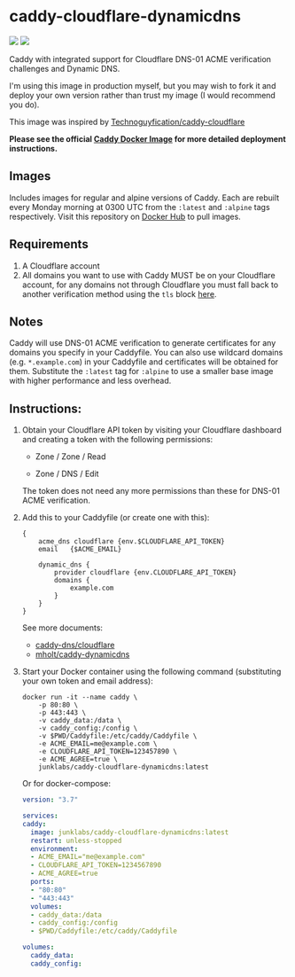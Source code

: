 # caddy-cloudflare-dynamicdns

[![](https://img.shields.io/docker/cloud/build/junklabs/caddy-cloudflare-dynamicdns)](https://hub.docker.com/r/junklabs/caddy-cloudflare-dynamicdns)
[![](https://img.shields.io/docker/pulls/junklabs/caddy-cloudflare-dynamicdns)](https://hub.docker.com/r/junklabs/caddy-cloudflare-dynamicdns)

Caddy with integrated support for Cloudflare DNS-01 ACME verification challenges and Dynamic DNS.

I'm using this image in production myself, but you may wish to fork it and deploy your own version rather than trust my image (I would recommend you do).

This image was inspired by [Technoguyfication/caddy-cloudflare](https://github.com/Technoguyfication/caddy-cloudflare)

**Please see the official [Caddy Docker Image](https://hub.docker.com/_/caddy) for more detailed deployment instructions.**

## Images

Includes images for regular and alpine versions of Caddy. Each are rebuilt every Monday morning at 0300 UTC from the `:latest` and `:alpine` tags respectively. Visit this repository on [Docker Hub](https://hub.docker.com/r/sor593/docker-caddy-cloudflare-dynamicdns) to pull images.

## Requirements
1. A Cloudflare account
2. All domains you want to use with Caddy MUST be on your Cloudflare account, for any domains not through Cloudflare you must fall back to another verification method using the `tls` block [here](https://caddyserver.com/docs/caddyfile/directives/tls).


## Notes

Caddy will use DNS-01 ACME verification to generate certificates for any domains you specify in your Caddyfile. You can also use wildcard domains (e.g. `*.example.com`) in your Caddyfile and certificates will be obtained for them. Substitute the `:latest` tag for `:alpine` to use a smaller base image with higher performance and less overhead.
## Instructions:

1. Obtain your Cloudflare API token by visiting your Cloudflare dashboard and creating a token with the following permissions:
	- Zone / Zone / Read

	- Zone / DNS / Edit

	The token does not need any more permissions than these for DNS-01 ACME verification.

2. Add this to your Caddyfile (or create one with this):
	```Caddyfile
	{
		acme_dns cloudflare {env.$CLOUDFLARE_API_TOKEN}
		email   {$ACME_EMAIL}

		dynamic_dns {
			provider cloudflare {env.CLOUDFLARE_API_TOKEN}
			domains {
				example.com
			}
		}
	}
	```

	See more documents:

	- [caddy-dns/cloudflare](https://github.com/caddy-dns/cloudflare/blob/master/README.md)
	- [mholt/caddy-dynamicdns](https://github.com/mholt/caddy-dynamicdns/blob/master/README.md)

3. Start your Docker container using the following command (substituting your own token and email address):
	```
	docker run -it --name caddy \
		-p 80:80 \
		-p 443:443 \
		-v caddy_data:/data \
		-v caddy_config:/config \
		-v $PWD/Caddyfile:/etc/caddy/Caddyfile \
		-e ACME_EMAIL=me@example.com \
		-e CLOUDFLARE_API_TOKEN=123457890 \
		-e ACME_AGREE=true \
		junklabs/caddy-cloudflare-dynamicdns:latest
	```

	Or for docker-compose:
	```yaml
    version: "3.7"

    services:
    caddy:
      image: junklabs/caddy-cloudflare-dynamicdns:latest
      restart: unless-stopped
      environment:
      - ACME_EMAIL="me@example.com"
      - CLOUDFLARE_API_TOKEN=1234567890
      - ACME_AGREE=true
      ports:
      - "80:80"
      - "443:443"
      volumes:
      - caddy_data:/data
      - caddy_config:/config
      - $PWD/Caddyfile:/etc/caddy/Caddyfile

    volumes:
      caddy_data:
      caddy_config:
	```
